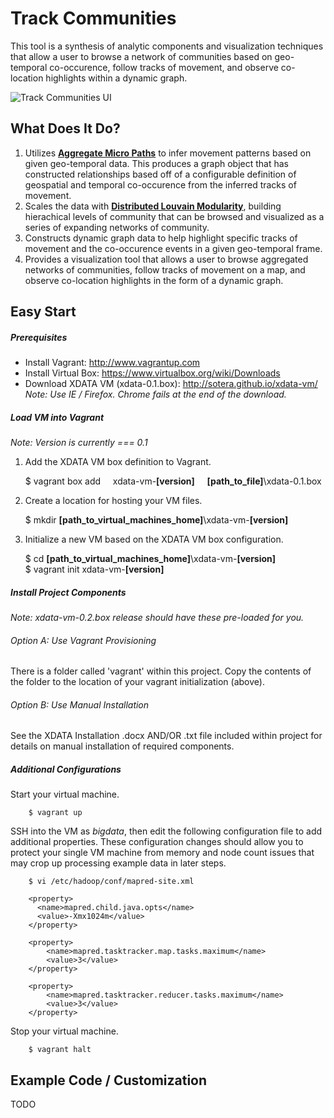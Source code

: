 Track Communities
===================
This tool is a synthesis of analytic components and visualization techniques that allow a user to browse a network of communities based on geo-temporal co-occurence, follow tracks of movement, and observe co-location highlights within a dynamic graph.

![Track Communities UI](https://raw.githubusercontent.com/Sotera/track-communities/master/docs/track-communities-example.png)

## What Does It Do?
1. Utilizes **[Aggregate Micro Paths](http://sotera.github.io/aggregate-micro-paths/)** to infer movement patterns based on given geo-temporal data.  This produces a graph object that has constructed relationships based off of a configurable definition of geospatial and temporal co-occurence from the inferred tracks of movement.
2. Scales the data with **[Distributed Louvain Modularity](http://sotera.github.io/distributed-louvain-modularity/)**, building hierachical levels of community that can be browsed and visualized as a series of expanding networks of community.
3. Constructs dynamic graph data to help highlight specific tracks of movement and the co-occurence events in a given geo-temporal frame.
4. Provides a visualization tool that allows a user to browse aggregated networks of communities, follow tracks of movement on a map, and observe co-location highlights in the form of a dynamic graph.

## Easy Start

##### Prerequisites
*	Install Vagrant:                   http://www.vagrantup.com
*	Install Virtual Box:               https://www.virtualbox.org/wiki/Downloads
*	Download XDATA VM (xdata-0.1.box): http://sotera.github.io/xdata-vm/ <br/>
  _Note: Use IE / Firefox. Chrome fails at the end of the download._

##### Load VM into Vagrant
_Note: Version is currently === 0.1_


1. Add the XDATA VM box definition to Vagrant.


    $ vagrant box add  &nbsp;&nbsp;&nbsp; xdata-vm-**[version]**  &nbsp;&nbsp;&nbsp; **[path_to_file]**\xdata-0.1.box

2. Create a location for hosting your VM files.


    $ mkdir **[path_to_virtual_machines_home]**\xdata-vm-**[version]**
    
    
3. Initialize a new VM based on the XDATA VM box configuration.


    $ cd **[path_to_virtual_machines_home]**\xdata-vm-**[version]** <br/>
    $ vagrant init xdata-vm-**[version]**

##### Install Project Components

_Note: xdata-vm-0.2.box release should have these pre-loaded for you._

###### Option A: Use Vagrant Provisioning
There is a folder called 'vagrant' within this project.  Copy the contents of the folder to the location of your vagrant initialization (above).

###### Option B: Use Manual Installation
See the XDATA Installation .docx AND/OR .txt file included within project for details on manual installation of required components.

##### Additional Configurations

Start your virtual machine.
```    
    $ vagrant up
```
SSH into the VM as _bigdata_, then edit the following configuration file to add additional properties.  These configuration changes should allow you to protect your single VM machine from memory and node count issues that may crop up processing example data in later steps.
```
    $ vi /etc/hadoop/conf/mapred-site.xml
    
    <property>
      <name>mapred.child.java.opts</name>
      <value>-Xmx1024m</value>
    </property>

    <property>
        <name>mapred.tasktracker.map.tasks.maximum</name>
        <value>3</value>
    </property>
    
    <property>
        <name>mapred.tasktracker.reducer.tasks.maximum</name>
        <value>3</value>
    </property>

```
Stop your virtual machine.
```
    $ vagrant halt
```

## Example Code / Customization
TODO

